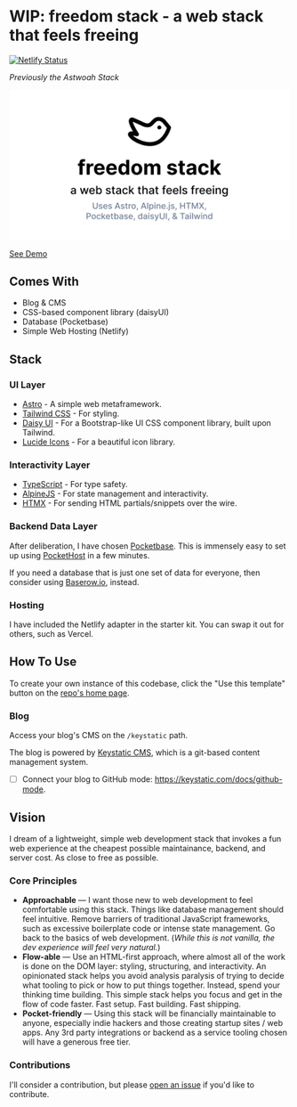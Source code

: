 # WIP: freedom stack - a web stack that feels freeing

[![Netlify Status](https://api.netlify.com/api/v1/badges/78803fc4-5d36-4efb-82cd-2daeb5684fb6/deploy-status)](https://app.netlify.com/sites/freedom-stack/deploys)

_Previously the Astwoah Stack_

![freedom stack](public/og-image.png)

[See Demo](https://freedom-stack.netlify.app/)

## Comes With

- Blog & CMS
- CSS-based component library (daisyUI)
- Database (Pocketbase)
- Simple Web Hosting (Netlify)

## Stack

### UI Layer

- [Astro](https://astro.build/) - A simple web metaframework.
- [Tailwind CSS](https://tailwindcss.com/) - For styling.
- [Daisy UI](https://daisyui.com/) - For a Bootstrap-like UI CSS component library, built upon Tailwind.
- [Lucide Icons](https://lucide.dev/) - For a beautiful icon library.

### Interactivity Layer

- [TypeScript](https://www.typescriptlang.org/) - For type safety.
- [AlpineJS](https://alpinejs.dev/) - For state management and interactivity.
- [HTMX](https://htmx.org/) - For sending HTML partials/snippets over the wire.

### Backend Data Layer

After deliberation, I have chosen [Pocketbase](https://pocketbase.io/). This is immensely easy to set up using [PocketHost](https://pockethost.io/) in a few minutes.

If you need a database that is just one set of data for everyone, then consider using [Baserow.io](https://baserow.io/), instead.

### Hosting

I have included the Netlify adapter in the starter kit. You can swap it out for others, such as Vercel.

## How To Use

To create your own instance of this codebase, click the "Use this template" button on the [repo's home page](https://github.com/cameronapak/astwoah-stack).

### Blog

Access your blog's CMS on the `/keystatic` path.

The blog is powered by [Keystatic CMS](https://keystatic.com/), which is a git-based content management system. 

- [ ] Connect your blog to GitHub mode: https://keystatic.com/docs/github-mode.

## Vision

I dream of a lightweight, simple web development stack that invokes a fun web experience at the cheapest possible maintainance, backend, and server cost. As close to free as possible.

### Core Principles

- **Approachable** — I want those new to web development to feel comfortable using this stack. Things like database management should feel intuitive. Remove barriers of traditional JavaScript frameworks, such as excessive boilerplate code or intense state management. Go back to the basics of web development. (_While this is not vanilla, the dev experience will feel very natural._)
- **Flow-able** — Use an HTML-first approach, where almost all of the work is done on the DOM layer: styling, structuring, and interactivity. An opinionated stack helps you avoid analysis paralysis of trying to decide what tooling to pick or how to put things together. Instead, spend your thinking time building. This simple stack helps you focus and get in the flow of code faster. Fast setup. Fast building. Fast shipping.
- **Pocket-friendly** — Using this stack will be financially maintainable to anyone, especially indie hackers and those creating startup sites / web apps. Any 3rd party integrations or backend as a service tooling chosen will have a generous free tier.

### Contributions

I'll consider a contribution, but please [open an issue](https://github.com/cameronapak/astwoah-stack/issues) if you'd like to contribute.
